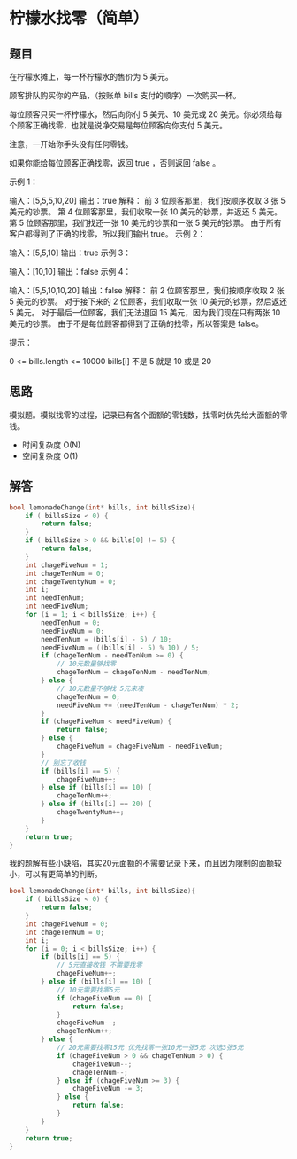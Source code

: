 # 柠檬水找零（简单）

## 题目

在柠檬水摊上，每一杯柠檬水的售价为 5 美元。

顾客排队购买你的产品，（按账单 bills 支付的顺序）一次购买一杯。

每位顾客只买一杯柠檬水，然后向你付 5 美元、10 美元或 20 美元。你必须给每个顾客正确找零，也就是说净交易是每位顾客向你支付 5 美元。

注意，一开始你手头没有任何零钱。

如果你能给每位顾客正确找零，返回 true ，否则返回 false 。

示例 1：

输入：[5,5,5,10,20]
输出：true
解释：
前 3 位顾客那里，我们按顺序收取 3 张 5 美元的钞票。
第 4 位顾客那里，我们收取一张 10 美元的钞票，并返还 5 美元。
第 5 位顾客那里，我们找还一张 10 美元的钞票和一张 5 美元的钞票。
由于所有客户都得到了正确的找零，所以我们输出 true。
示例 2：

输入：[5,5,10]
输出：true
示例 3：

输入：[10,10]
输出：false
示例 4：

输入：[5,5,10,10,20]
输出：false
解释：
前 2 位顾客那里，我们按顺序收取 2 张 5 美元的钞票。
对于接下来的 2 位顾客，我们收取一张 10 美元的钞票，然后返还 5 美元。
对于最后一位顾客，我们无法退回 15 美元，因为我们现在只有两张 10 美元的钞票。
由于不是每位顾客都得到了正确的找零，所以答案是 false。

提示：

0 <= bills.length <= 10000
bills[i] 不是 5 就是 10 或是 20

## 思路

模拟题。模拟找零的过程，记录已有各个面额的零钱数，找零时优先给大面额的零钱。

- 时间复杂度 O(N)
- 空间复杂度 O(1)

## 解答

```C
bool lemonadeChange(int* bills, int billsSize){
    if ( billsSize < 0) {
        return false;
    }
    if ( billsSize > 0 && bills[0] != 5) {
        return false;
    }
    int chageFiveNum = 1;
    int chageTenNum = 0;
    int chageTwentyNum = 0;
    int i;
    int needTenNum;
    int needFiveNum;
    for (i = 1; i < billsSize; i++) {
        needTenNum = 0;
        needFiveNum = 0;
        needTenNum = (bills[i] - 5) / 10;
        needFiveNum = ((bills[i] - 5) % 10) / 5;
        if (chageTenNum - needTenNum >= 0) {
            // 10元数量够找零
            chageTenNum = chageTenNum - needTenNum;
        } else {
            // 10元数量不够找 5元来凑
            chageTenNum = 0;
            needFiveNum += (needTenNum - chageTenNum) * 2;
        }
        if (chageFiveNum < needFiveNum) {
            return false;
        } else {
            chageFiveNum = chageFiveNum - needFiveNum;
        }
        // 别忘了收钱
        if (bills[i] == 5) {
            chageFiveNum++;
        } else if (bills[i] == 10) {
            chageTenNum++;
        } else if (bills[i] == 20) {
            chageTwentyNum++;
        }
    }
    return true;
}
```

我的题解有些小缺陷，其实20元面额的不需要记录下来，而且因为限制的面额较小，可以有更简单的判断。

```C
bool lemonadeChange(int* bills, int billsSize){
    if ( billsSize < 0) {
        return false;
    }
    int chageFiveNum = 0;
    int chageTenNum = 0;
    int i;
    for (i = 0; i < billsSize; i++) {
        if (bills[i] == 5) {
            // 5元直接收钱 不需要找零
            chageFiveNum++;
        } else if (bills[i] == 10) {
            // 10元需要找零5元
            if (chageFiveNum == 0) {
                return false;
            }
            chageFiveNum--;
            chageTenNum++;
        } else {
            // 20元需要找零15元 优先找零一张10元一张5元 次选3张5元
            if (chageFiveNum > 0 && chageTenNum > 0) {
                chageFiveNum--;
                chageTenNum--;
            } else if (chageFiveNum >= 3) {
                chageFiveNum -= 3;
            } else {
                return false;
            }
        }
    }
    return true;
}
```